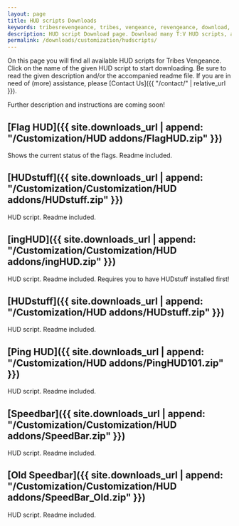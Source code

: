 ```yaml
---
layout: page
title: HUD scripts Downloads
keywords: tribesrevengeance, tribes, vengeance, revengeance, download, hud, script, flag, speedbar, ping, customized
description: HUD script Download page. Download many T:V HUD scripts, as the speedbar, ping indicator and much more!
permalink: /downloads/customization/hudscripts/
---
```


On this page you will find all available HUD scripts for Tribes Vengeance. Click on the name of the given HUD script to start downloading. Be sure to read the given description and/or the accompanied readme file. If you are in need of (more) assistance, please [Contact Us]({{ "/contact/" | relative_url }}).

Further description and instructions are coming soon!

  
  

## [Flag HUD]({{ site.downloads_url | append: "/Customization/HUD addons/FlagHUD.zip" }})

Shows the current status of the flags. Readme included.


  

## [HUDstuff]({{ site.downloads_url | append: "/Customization/Customization/HUD addons/HUDstuff.zip" }})

HUD script. Readme included.

  
  

## [ingHUD]({{ site.downloads_url | append: "/Customization/Customization/HUD addons/ingHUD.zip" }})

HUD script. Readme included. Requires you to have HUDstuff installed first!

  
  

## [HUDstuff]({{ site.downloads_url | append: "/Customization/HUD addons/HUDstuff.zip" }})

HUD script. Readme included.

  
  

## [Ping HUD]({{ site.downloads_url | append: "/Customization/HUD addons/PingHUD101.zip" }})

HUD script. Readme included.

  
  

## [Speedbar]({{ site.downloads_url | append: "/Customization/Customization/HUD addons/SpeedBar.zip" }})

HUD script. Readme included.

  
  

## [Old Speedbar]({{ site.downloads_url | append: "/Customization/Customization/HUD addons/SpeedBar_Old.zip" }})

HUD script. Readme included.
